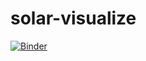 # solar-visualize
[![Binder](https://mybinder.org/badge_logo.svg)](https://mybinder.org/v2/gh/SineAmor/PL-solar-visualize/master?urlpath=%2Fvoila%2Frender%2FComparison_Visualize.ipynb)

